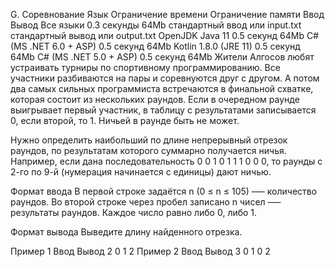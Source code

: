 G. Соревнование
Язык	Ограничение времени	Ограничение памяти	Ввод	Вывод
Все языки	0.3 секунды	64Mb	стандартный ввод или input.txt	стандартный вывод или output.txt
OpenJDK Java 11	0.5 секунд	64Mb
C# (MS .NET 6.0 + ASP)	0.5 секунд	64Mb
Kotlin 1.8.0 (JRE 11)	0.5 секунд	64Mb
C# (MS .NET 5.0 + ASP)	0.5 секунд	64Mb
Жители Алгосов любят устраивать турниры по спортивному программированию. Все участники разбиваются на пары и соревнуются друг с другом. А потом два самых сильных программиста встречаются в финальной схватке, которая состоит из нескольких раундов. Если в очередном раунде выигрывает первый участник, в таблицу с результатами записывается 0, если второй, то 1. Ничьей в раунде быть не может.

Нужно определить наибольший по длине непрерывный отрезок раундов, по результатам которого суммарно получается ничья. Например, если дана последовательность 0 0 1 0 1 1 1 0 0 0, то раунды с 2-го по 9-й (нумерация начинается с единицы) дают ничью.

Формат ввода
В первой строке задаётся n (0 ≤ n ≤ 105) –— количество раундов. Во второй строке через пробел записано n чисел –— результаты раундов. Каждое число равно либо 0, либо 1.

Формат вывода
Выведите длину найденного отрезка.

Пример 1
Ввод	Вывод
2
0 1
2
Пример 2
Ввод	Вывод
3
0 1 0
2